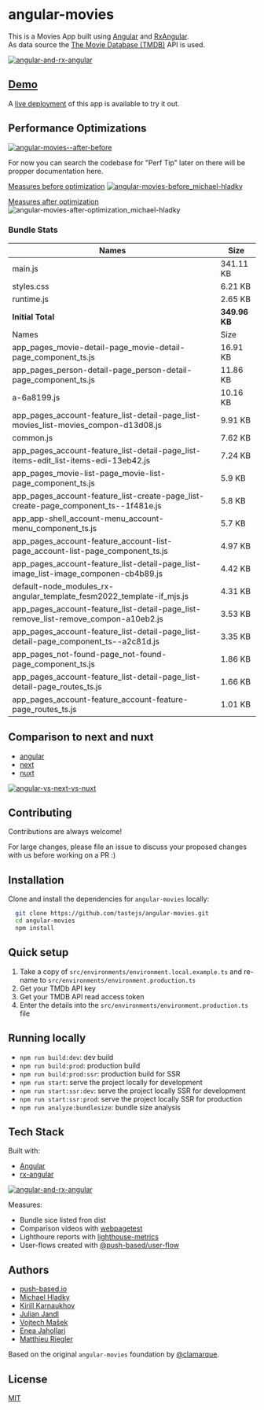 # angular-movies

This is a Movies App built using [Angular](https://angular.io)
and [RxAngular](https://github.com/rx-angular/rx-angular).  
As data source the [The Movie Database (TMDB)](https://www.themoviedb.org/) API is used.

[![angular-and-rx-angular](https://user-images.githubusercontent.com/10064416/154189195-c32cbdec-b061-46a5-8590-a9e3d8dc050a.png)](https://www.rx-angular.io/)

## [Demo](https://angular-movies-a12d3.web.app/list/category/popular)

A [live deployment](https://angular-movies-a12d3.web.app/list/category/popular) of this app is available to try it out.

## Performance Optimizations

[![angular-movies--after-before](https://user-images.githubusercontent.com/10064416/155904454-f70b5bb5-6591-497a-9d21-dca0e2940566.gif)](https://www.webpagetest.org/video/compare.php?tests=220216_BiDcPP_CVM,220216_AiDcBN_ETK)

For now you can search the codebase for "Perf Tip" later on there will be propper documentation here.

[Measures before optimization](https://lighthouse-metrics.com/checks/9ddeb46e-2c28-453c-b719-cf080a01b13c)
[![angular-movies-before_michael-hladky](https://user-images.githubusercontent.com/10064416/137785051-1cf9f63a-e803-4d92-a952-c327b7628530.PNG)](https://lighthouse-metrics.com/checks/9ddeb46e-2c28-453c-b719-cf080a01b13c)

[Measures after optimization](https://lighthouse-metrics.com/checks/6a888a17-b17b-46a6-abc9-e605b73a530c/runs/503701ad-36aa-43ad-8de3-cb40e775c770)
![angular-movies-after-optimization_michael-hladky](https://user-images.githubusercontent.com/10064416/146446241-ad9eeed4-b0a4-44a2-a88e-4ea7c97e1acf.PNG)

### Bundle Stats

<!-- bundle-stats-start -->

| Names                                                                               | Size          |
|-------------------------------------------------------------------------------------|---------------|
| main.js                                                                             | 341.11 KB     |
| styles.css                                                                          | 6.21 KB       |
| runtime.js                                                                          | 2.65 KB       |
| **Initial Total**                                                                   | **349.96 KB** |
| Names                                                                               | Size          |
| app_pages_movie-detail-page_movie-detail-page_component_ts.js                       | 16.91 KB      |
| app_pages_person-detail-page_person-detail-page_component_ts.js                     | 11.86 KB      |
| a-6a8199.js                                                                         | 10.16 KB      |
| app_pages_account-feature_list-detail-page_list-movies_list-movies_compon-d13d08.js | 9.91 KB       |
| common.js                                                                           | 7.62 KB       |
| app_pages_account-feature_list-detail-page_list-items-edit_list-items-edi-13eb42.js | 7.24 KB       |
| app_pages_movie-list-page_movie-list-page_component_ts.js                           | 5.9 KB        |
| app_pages_account-feature_list-create-page_list-create-page_component_ts--1f481e.js | 5.8 KB        |
| app_app-shell_account-menu_account-menu_component_ts.js                             | 5.7 KB        |
| app_pages_account-feature_account-list-page_account-list-page_component_ts.js       | 4.97 KB       |
| app_pages_account-feature_list-detail-page_list-image_list-image_componen-cb4b89.js | 4.42 KB       |
| default-node_modules_rx-angular_template_fesm2022_template-if_mjs.js                | 4.31 KB       |
| app_pages_account-feature_list-detail-page_list-remove_list-remove_compon-a10eb2.js | 3.53 KB       |
| app_pages_account-feature_list-detail-page_list-detail-page_component_ts--a2c81d.js | 3.35 KB       |
| app_pages_not-found-page_not-found-page_component_ts.js                             | 1.86 KB       |
| app_pages_account-feature_list-detail-page_list-detail-page_routes_ts.js            | 1.66 KB       |
| app_pages_account-feature_account-feature-page_routes_ts.js                         | 1.01 KB       |
<!-- bundle-stats-end -->

## Comparison to next and nuxt

- [angular](https://angular-movies-a12d3.web.app/list/category/popular)
- [next](https://movies.zaps.dev/?category=Popular&page=1)
- [nuxt](https://movies.jason.codes/movie/category/popular)

[![angular-vs-next-vs-nuxt](https://user-images.githubusercontent.com/10064416/155904543-333e1c25-7c01-470a-b399-40eee4c9d02c.gif)](https://www.webpagetest.org/video/compare.php?tests=220216_AiDcBJ_EAA,220216_BiDcER_CDY,220216_BiDc68_CDZ)

## Contributing

Contributions are always welcome!

For large changes, please file an issue to discuss your proposed changes with us before working on a PR :)

## Installation

Clone and install the dependencies for `angular-movies` locally:

```bash
  git clone https://github.com/tastejs/angular-movies.git
  cd angular-movies
  npm install
```

## Quick setup

1. Take a copy of `src/environments/environment.local.example.ts` and re-name
   to `src/environments/environment.production.ts`
2. Get your TMDb API key
3. Get your TMDB API read access token
4. Enter the details into the `src/environments/environment.production.ts` file

## Running locally

- `npm run build:dev`: dev build
- `npm run build:prod`: production build
- `npm run build:prod:ssr`: production build for SSR
- `npm run start`: serve the project locally for development
- `npm run start:ssr:dev`: serve the project locally SSR for development
- `npm run start:ssr:prod`: serve the project locally SSR for production
- `npm run analyze:bundlesize`: bundle size analysis

## Tech Stack

Built with:

- [Angular](https://angular.io)
- [rx-angular](https://github.com/rx-angular/rx-angular)

[![angular-and-rx-angular](https://user-images.githubusercontent.com/10064416/154189195-c32cbdec-b061-46a5-8590-a9e3d8dc050a.png)](https://www.rx-angular.io/)

Measures:

- Bundle sice listed fron dist
- Comparison videos with [webpagetest](https://www.webpagetest.org)
- Lighthoure reports with [lighthouse-metrics](https://lighthouse-metrics.com)
- User-flows created with [@push-based/user-flow](https://www.npmjs.com/package/@push-based/user-flow)

## Authors

- [push-based.io](https://push-based.io)
- [Michael Hladky](https://github.com/BioPhoton)
- [Kirill Karnaukhov](https://github.com/Karnaukhov-kh)
- [Julian Jandl](https://github.com/HoebbelsB)
- [Vojtech Mašek](https://github.com/vmasek)
- [Enea Jahollari](https://github.com/eneajaho)
- [Matthieu Riegler](https://github.com/jeanmeche)

Based on the original `angular-movies` foundation by [@clamarque](https://github.com/clamarque/angular-movies).

## License

[MIT](https://choosealicense.com/licenses/mit/)
